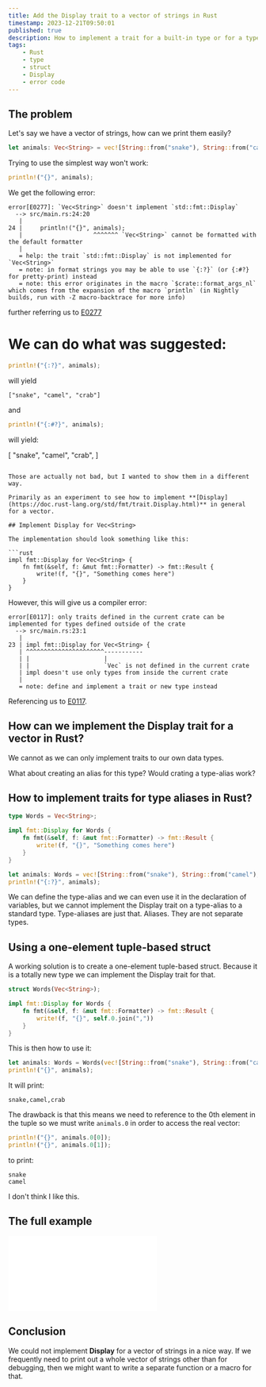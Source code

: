 ```yaml
---
title: Add the Display trait to a vector of strings in Rust
timestamp: 2023-12-21T09:50:01
published: true
description: How to implement a trait for a built-in type or for a type-alias for a built-in type?
tags:
    - Rust
    - type
    - struct
    - Display
    - error code
---
```


## The problem

Let's say we have a vector of strings, how can we print them easily?

```rust
let animals: Vec<String> = vec![String::from("snake"), String::from("camel"), String::from("crab")];
```

Trying to use the simplest way won't work:

```rust
println!("{}", animals);
```

We get the following error:

```
error[E0277]: `Vec<String>` doesn't implement `std::fmt::Display`
  --> src/main.rs:24:20
   |
24 |     println!("{}", animals);
   |                    ^^^^^^^ `Vec<String>` cannot be formatted with the default formatter
   |
   = help: the trait `std::fmt::Display` is not implemented for `Vec<String>`
   = note: in format strings you may be able to use `{:?}` (or {:#?} for pretty-print) instead
   = note: this error originates in the macro `$crate::format_args_nl` which comes from the expansion of the macro `println` (in Nightly builds, run with -Z macro-backtrace for more info)
```

further referring us to [E0277](https://doc.rust-lang.org/error_codes/E0369.html)

# We can do what was suggested:

```rust
println!("{:?}", animals);
```

will yield

```
["snake", "camel", "crab"]
```

and

```rust
println!("{:#?}", animals);
```

will yield:

[
    "snake",
    "camel",
    "crab",
]
```

Those are actually not bad, but I wanted to show them in a different way.

Primarily as an experiment to see how to implement **[Display](https://doc.rust-lang.org/std/fmt/trait.Display.html)** in general for a vector.

## Implement Display for Vec<String>

The implementation should look something like this:

```rust
impl fmt::Display for Vec<String> {
    fn fmt(&self, f: &mut fmt::Formatter) -> fmt::Result {
        write!(f, "{}", "Something comes here")
    }
}
```

However, this will give us a compiler error:

```
error[E0117]: only traits defined in the current crate can be implemented for types defined outside of the crate
  --> src/main.rs:23:1
   |
23 | impl fmt::Display for Vec<String> {
   | ^^^^^^^^^^^^^^^^^^^^^^-----------
   | |                     |
   | |                     `Vec` is not defined in the current crate
   | impl doesn't use only types from inside the current crate
   |
   = note: define and implement a trait or new type instead
```

Referencing us to [E0117](https://doc.rust-lang.org/error_codes/E0117.html).

## How can we implement the Display trait for a vector in Rust?

We cannot as we can only implement traits to our own data types.

What about creating an alias for this type?  Would crating a type-alias work?

## How to implement traits for type aliases in Rust?

```rust
type Words = Vec<String>;

impl fmt::Display for Words {
    fn fmt(&self, f: &mut fmt::Formatter) -> fmt::Result {
        write!(f, "{}", "Something comes here")
    }
}
```

```rust
let animals: Words = vec![String::from("snake"), String::from("camel"), String::from("crab")];
println!("{:?}", animals);
```

We can define the type-alias and we can even use it in the declaration of variables, but we cannot
implement the Display trait on a type-alias to a standard type. Type-aliases are just that. Aliases.
They are not separate types.



## Using a one-element tuple-based struct

A working solution is to create a one-element tuple-based struct. Because it is a totally new type we can implement the Display trait for that.

```rust
struct Words(Vec<String>);

impl fmt::Display for Words {
    fn fmt(&self, f: &mut fmt::Formatter) -> fmt::Result {
        write!(f, "{}", self.0.join(","))
    }
}
```

This is then how to use it:

```rust
let animals: Words = Words(vec![String::from("snake"), String::from("camel"), String::from("crab")]);
println!("{}", animals);
```

It will print:

```
snake,camel,crab
```

The drawback is that this means we need to reference to the 0th element in the tuple so we must write `animals.0` in order to access the real vector:


```rust
println!("{}", animals.0[0]);
println!("{}", animals.0[1]);
```

to print:

```
snake
camel
```

I don't think I like this.

## The full example

![](examples/display-vector-of-strings/src/main.rs)


## Conclusion

We could not implement **Display** for a vector of strings in a nice way.
If we frequently need to print out a whole vector of strings other than for debugging,
then we might want to write a separate function or a macro for that.



